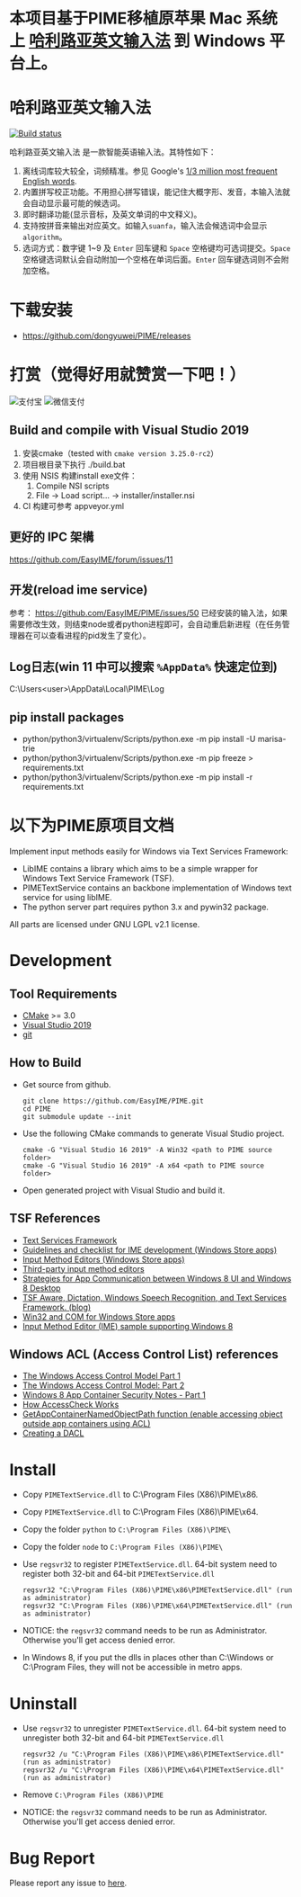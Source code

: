 # 本项目基于PIME移植原苹果 Mac 系统上 [哈利路亚英文输入法](https://github.com/dongyuwei/hallelujahIM) 到 Windows 平台上。

# 哈利路亚英文输入法

[![Build status](https://ci.appveyor.com/api/projects/status/cwfb9moce0dss7gs?svg=true)](https://ci.appveyor.com/project/dongyuwei/pime)

哈利路亚英文输入法 是一款智能英语输入法。其特性如下：

1. 离线词库较大较全，词频精准。参见 Google's [1/3 million most frequent English words](http://norvig.com/ngrams/count_1w.txt).
2. 内置拼写校正功能。不用担心拼写错误，能记住大概字形、发音，本输入法就会自动显示最可能的候选词。
3. 即时翻译功能(显示音标，及英文单词的中文释义)。
4. 支持按拼音来输出对应英文。如输入`suanfa`，输入法会候选词中会显示 `algorithm`。
5. 选词方式：数字键 1~9 及 `Enter` 回车键和 `Space` 空格键均可选词提交。`Space` 空格键选词默认会自动附加一个空格在单词后面。`Enter` 回车键选词则不会附加空格。

# 下载安装
- https://github.com/dongyuwei/PIME/releases

# 打赏（觉得好用就赞赏一下吧！）

![支付宝](https://github.com/dongyuwei/hallelujahIM/blob/master/snapshots/alipay.jpg)
![微信支付](https://github.com/dongyuwei/hallelujahIM/blob/master/snapshots/wxpay.jpg)

## Build and compile with Visual Studio 2019
1. 安装cmake（tested with `cmake version 3.25.0-rc2`）
2. 项目根目录下执行 ./build.bat
3. 使用 NSIS 构建install exe文件：
   1. Compile NSI scripts
   2. File -> Load script... -> installer/installer.nsi
4. CI 构建可参考 appveyor.yml

## 更好的 IPC 架構
https://github.com/EasyIME/forum/issues/11

## 开发(reload ime service)
参考： https://github.com/EasyIME/PIME/issues/50
已经安装的输入法，如果需要修改生效，则结束node或者python进程即可，会自动重启新进程（在任务管理器在可以查看进程的pid发生了变化）。

## Log日志(win 11 中可以搜索 `%AppData%` 快速定位到)
C:\Users\<user>\AppData\Local\PIME\Log 

## pip install packages
- python/python3/virtualenv/Scripts/python.exe -m pip install -U marisa-trie
- python/python3/virtualenv/Scripts/python.exe -m pip freeze > requirements.txt
- python/python3/virtualenv/Scripts/python.exe -m pip install -r requirements.txt

以下为PIME原项目文档
=================

Implement input methods easily for Windows via Text Services Framework:
*   LibIME contains a library which aims to be a simple wrapper for Windows Text Service Framework (TSF).
*   PIMETextService contains an backbone implementation of Windows text service for using libIME.
*   The python server part requires python 3.x and pywin32 package.

All parts are licensed under GNU LGPL v2.1 license.

# Development

## Tool Requirements
*   [CMake](http://www.cmake.org/) >= 3.0
*   [Visual Studio 2019](https://visualstudio.microsoft.com/vs)
*   [git](http://windows.github.com/)

## How to Build
*   Get source from github.

        git clone https://github.com/EasyIME/PIME.git
        cd PIME
        git submodule update --init

*   Use the following CMake commands to generate Visual Studio project.

        cmake -G "Visual Studio 16 2019" -A Win32 <path to PIME source folder>
        cmake -G "Visual Studio 16 2019" -A x64 <path to PIME source folder>

*   Open generated project with Visual Studio and build it.

## TSF References
*   [Text Services Framework](http://msdn.microsoft.com/en-us/library/windows/desktop/ms629032%28v=vs.85%29.aspx)
*   [Guidelines and checklist for IME development (Windows Store apps)](http://msdn.microsoft.com/en-us/library/windows/apps/hh967425.aspx)
*   [Input Method Editors (Windows Store apps)](http://msdn.microsoft.com/en-us/library/windows/apps/hh967426.aspx)
*   [Third-party input method editors](http://msdn.microsoft.com/en-us/library/windows/desktop/hh848069%28v=vs.85%29.aspx)
*   [Strategies for App Communication between Windows 8 UI and Windows 8 Desktop](http://software.intel.com/en-us/articles/strategies-for-app-communication-between-windows-8-ui-and-windows-8-desktop)
*   [TSF Aware, Dictation, Windows Speech Recognition, and Text Services Framework. (blog)](http://blogs.msdn.com/b/tsfaware/?Redirected=true)
*   [Win32 and COM for Windows Store apps](http://msdn.microsoft.com/en-us/library/windows/apps/br205757.aspx)
*   [Input Method Editor (IME) sample supporting Windows 8](http://code.msdn.microsoft.com/windowsdesktop/Input-Method-Editor-IME-b1610980)

## Windows ACL (Access Control List) references
*   [The Windows Access Control Model Part 1](http://www.codeproject.com/Articles/10042/The-Windows-Access-Control-Model-Part-1#SID)
*   [The Windows Access Control Model: Part 2](http://www.codeproject.com/Articles/10200/The-Windows-Access-Control-Model-Part-2#SidFun)
*   [Windows 8 App Container Security Notes - Part 1](http://recxltd.blogspot.tw/2012/03/windows-8-app-container-security-notes.html)
*   [How AccessCheck Works](http://msdn.microsoft.com/en-us/library/windows/apps/aa446683.aspx)
*   [GetAppContainerNamedObjectPath function (enable accessing object outside app containers using ACL)](http://msdn.microsoft.com/en-us/library/windows/desktop/hh448493)
*   [Creating a DACL](http://msdn.microsoft.com/en-us/library/windows/apps/ms717798.aspx)

# Install
*   Copy `PIMETextService.dll` to C:\Program Files (X86)\PIME\x86\.
*   Copy `PIMETextService.dll` to C:\Program Files (X86)\PIME\x64\.
*   Copy the folder `python` to `C:\Program Files (X86)\PIME\`
*   Copy the folder `node` to `C:\Program Files (X86)\PIME\`
*   Use `regsvr32` to register `PIMETextService.dll`. 64-bit system need to register both 32-bit and 64-bit `PIMETextService.dll`

        regsvr32 "C:\Program Files (X86)\PIME\x86\PIMETextService.dll" (run as administrator)
        regsvr32 "C:\Program Files (X86)\PIME\x64\PIMETextService.dll" (run as administrator)

*   NOTICE: the `regsvr32` command needs to be run as Administrator. Otherwise you'll get access denied error.
*   In Windows 8, if you put the dlls in places other than C:\Windows or C:\Program Files, they will not be accessible in metro apps.

# Uninstall
*   Use `regsvr32` to unregister `PIMETextService.dll`. 64-bit system need to unregister both 32-bit and 64-bit `PIMETextService.dll`

        regsvr32 /u "C:\Program Files (X86)\PIME\x86\PIMETextService.dll" (run as administrator)
        regsvr32 /u "C:\Program Files (X86)\PIME\x64\PIMETextService.dll" (run as administrator)
*   Remove `C:\Program Files (X86)\PIME`

*   NOTICE: the `regsvr32` command needs to be run as Administrator. Otherwise you'll get access denied error.

# Bug Report
Please report any issue to [here](https://github.com/EasyIME/PIME/issues).
